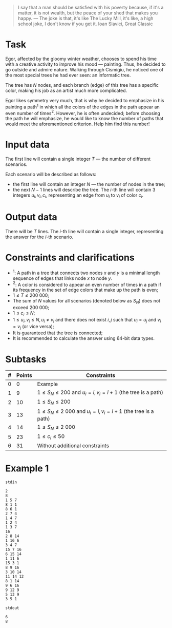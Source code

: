 > I say that a man should be satisfied with his poverty because, if it's a matter, it is not wealth, but the peace of your shed that makes you happy.
— The joke is that, it's like The Lucky Mill, it's like, a high school joke, I don't know if you get it.
Ioan Slavici, Great Classic

# Task

Egor, affected by the gloomy winter weather, chooses to spend his time with a creative activity to improve his mood — painting. Thus, he decided to go outside and admire nature. Walking through Cismigiu, he noticed one of the most special trees he had ever seen: an informatic tree.

The tree has $N$ nodes, and each branch (edge) of this tree has a specific color, making his job as an artist much more complicated.

Egor likes symmetry very much, that is why he decided to emphasize in his painting a path$^1$ in which all the colors of the edges in the path appear an even number of times$^2$. However, he is often undecided; before choosing the path he will emphasize, he would like to know the number of paths that would meet the aforementioned criterion. Help him find this number!

# Input data

The first line will contain a single integer $T$ — the number of different scenarios.

Each scenario will be described as follows: 
- the first line will contain an integer $N$ — the number of nodes in the tree; 
- the next $N-1$ lines will describe the tree. The $i$-th line will contain 3 integers $u_i, v_i, c_i$, representing an edge from $u_i$ to $v_i$ of color $c_i$. 

# Output data

There will be $T$ lines. The $i$-th line will contain a single integer, representing the answer for the $i$-th scenario.

# Constraints and clarifications

 - $^1$: A path in a tree that connects two nodes $x$ and $y$ is a minimal length sequence of edges that links node $x$ to node $y$.
 - $^2$: A color is considered to appear an even number of times in a path if its frequency in the set of edge colors that make up the path is even;
 - $1 \leq T \leq 200\ 000$;
 - The sum of $N$ values for all scenarios (denoted below as $S_N$) does not exceed $200\ 000$; 
 - $1 \leq c_i \leq N$;
 - $1 \leq u_i, v_i \leq N, u_i \neq v_i$ and there does not exist $i, j$ such that $u_i = u_j$ and $v_i = v_j$ (or vice versa);
 - It is guaranteed that the tree is connected;
 - It is recommended to calculate the answer using 64-bit data types.

# Subtasks

| # | Points | Constraints |
| - | - | -------- |
| 0 | 0 | Example |
| 1 | 9 | $1 \leq S_N \leq 200$ and $u_i = i, v_i = i+1$ (the tree is a path) |
| 2 | 10 | $1 \leq S_N \leq 200$ |
| 3 | 13 | $1 \leq S_N \leq 2\ 000$ and $u_i = i, v_i = i+1$ (the tree is a path) |
| 4 | 14 | $1 \leq S_N \leq 2\ 000$ |
| 5 | 23 | $1 \leq c_i \leq 50$ |
| 6 | 31 | Without additional constraints |

# Example 1

`stdin`
```
2
8
1 5 7
8 1 1
8 6 1
2 7 4
1 4 7
1 2 4
1 3 7
16
2 8 14
1 16 6
3 4 7
15 7 16
6 15 14
1 11 6
15 3 1
8 9 16
3 10 14
11 14 12
8 1 14
9 6 16
9 12 9
5 13 9
3 5 1
```

`stdout`
```
6
8
```